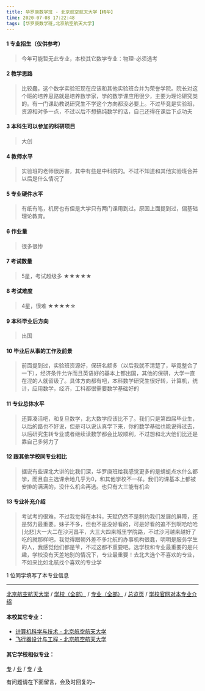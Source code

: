 ```yaml
---
title: 华罗庚数学班 - 北京航空航天大学【精华】
time: 2020-07-08 17:22:48
tags: [华罗庚数学班,北京航空航天大学]
---
```

#### 1 专业招生（仅供参考）  
> 今年可能暂无此专业，本校其它数学专业：物理-必须选考


#### 2 教学思路
> 比较蠢，这个数学实验班现在应该和其他实验班合并为荣誉学院。院长对这个班的培养思路就是培养数学家，学的数学课应用很少，主要为理论研究类的。有一门课助教说研究生不学这个方向都没必要上。不过毕竟是实验班，资源相对多一点，不过以后不想搞纯数学的话，自己还得在课后下点功夫


#### 3 本科生可以参加的科研项目
> 大创


#### 4 教师水平
> 实验班的老师很厉害，其中有些是中科院的。不过不知道和其他实验班合并以后是什么情况了


#### 5 专业硬件水平
> 有纸有笔，机房也有但是大学只有两门课用到过。原因上面提到过，偏基础理论教育。


#### 6 作业量
> 很多很惨


#### 7 考试数量
> 5星，考试超级多
★★★★★


#### 8 考试难度
> 4星，很难
★★★★☆


#### 9 本科毕业后方向
> 出国


#### 10 毕业后从事的工作及前景
> 前面提到过，实验班资源好，保研名额多（以后我就不清楚了，毕竟整合了一下），经济条件允许而且英语好的基本上都出国，其他的保研，大学一直在混的人就留级了。具体方向都有吧，本科数学研究生很好转，计算机，统计，应用数学，经济，工科都很需要数学基础好的


#### 11 专业总体水平
> 还算凑活吧，和复旦数学，北大数学应该比不了。我们只是第四届毕业生，以后的路也不好说，但是可以说认真学下来，你的数学基础也能说得过去，以后研究生转专业或者继续读数学都会比较顺利，不过想和北大他们比还是靠自己多努力了


#### 12 跟其他学校同专业相比
> 据说有些课北大讲的比我们深，华罗庚班给我感觉更多的是蜻蜓点水什么都学，而且自主选课余地几乎为0，和其他学校不一样。我们的课基本上都被安排的满满的，没什么机会再选。也只有大三能有机会


#### 13 专业补充介绍
> 考试考的很难，不过我觉得在本科，天赋仍然不是制约我们发展的屏障，还是努力最重要。妹子不多，但也不是没好看的，可是好看的追不到啊哈哈哈[允悲]大一大二在沙河昌平，大三大四来城里学院路，不过沙河越来越好了吃的就那样吧，我觉得跟朝外差不多北航的办事机构很蠢，明明是服务学生的人，我感觉他们都是爷，不过这都不重要吧。选学校和专业最重要的是兴趣，学校没有天差地别的情况下，专业最重要！去北大选个不喜欢的专业，不如来比如北航找个喜欢的专业学

1 位同学填写了本专业信息
***
[北京航空航天大学](https://univgo.github.io/2020/07/08/北京航空航天大学) / [学校（全部）](https://univgo.github.io/2020/07/08/3efa6bcca419) / [专业（全部）](https://univgo.github.io/2020/07/08/2d4c6d3552c2) / [总览页](https://univgo.github.io/2020/07/08/445daeb4fa00) / [学校官网对本专业介绍](http://zsjyc.buaa.edu.cn/ZSWeb/Buaa/Enrollment/23)
#### 本校其它专业：
- [计算机科学与技术 - 北京航空航天大学](https://univgo.github.io/2020/07/08/0170ec3b0f46)
- [飞行器设计与工程 - 北京航空航天大学](https://univgo.github.io/2020/07/08/3f56b860c17b)

#### 其它学校相似专业：
[专]() / [业]() / [专]() / [业]()

有问题请在下面留言，会及时回复的~
